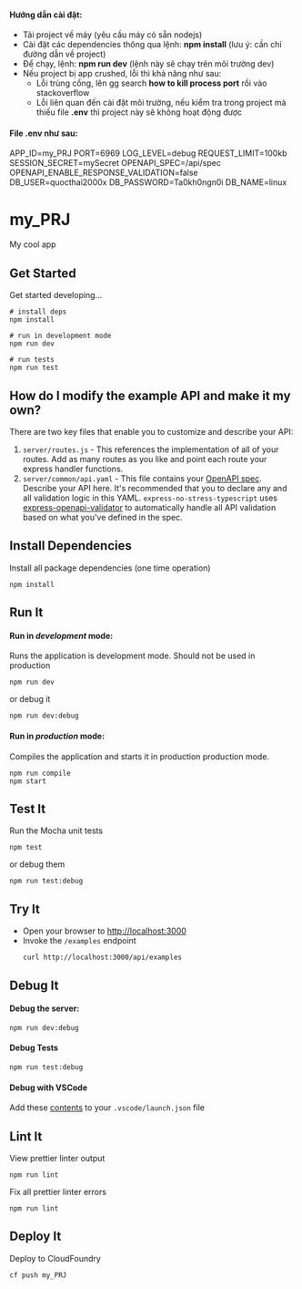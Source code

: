 #### Hướng dẫn cài đặt:
+ Tải project về máy (yêu cầu máy có sẵn nodejs)
+ Cài đặt các dependencies thông qua lệnh: **npm install** (lưu ý: cần chỉ đường dẫn về project)
+ Để chạy, lệnh: **npm run dev** (lệnh này sẽ chạy trên môi trường dev)
+ Nếu project bị app crushed, lỗi thì khả năng như sau:
    - Lỗi trùng cổng, lên gg search **how to kill process port** rồi vào stackoverflow
    - Lỗi liên quan đến cài đặt môi trường, nếu kiểm tra trong project mà thiếu file **.env** thì project này sẽ không hoạt động được


#### File .env như sau:
APP_ID=my_PRJ
PORT=6969
LOG_LEVEL=debug
REQUEST_LIMIT=100kb
SESSION_SECRET=mySecret
OPENAPI_SPEC=/api/spec
OPENAPI_ENABLE_RESPONSE_VALIDATION=false
DB_USER=quocthai2000x
DB_PASSWORD=Ta0kh0ngn0i
DB_NAME=linux



# my_PRJ

My cool app

## Get Started

Get started developing...

```shell
# install deps
npm install

# run in development mode
npm run dev

# run tests
npm run test
```

## How do I modify the example API and make it my own?

There are two key files that enable you to customize and describe your API:
1. `server/routes.js` - This references the implementation of all of your routes. Add as many routes as you like and point each route your express handler functions.
2. `server/common/api.yaml` - This file contains your [OpenAPI spec](https://swagger.io/specification/). Describe your API here. It's recommended that you to declare any and all validation logic in this YAML. `express-no-stress-typescript`  uses [express-openapi-validator](https://github.com/cdimascio/express-openapi-validator) to automatically handle all API validation based on what you've defined in the spec.

## Install Dependencies

Install all package dependencies (one time operation)

```shell
npm install
```

## Run It
#### Run in *development* mode:
Runs the application is development mode. Should not be used in production

```shell
npm run dev
```

or debug it

```shell
npm run dev:debug
```





#### Run in *production* mode:

Compiles the application and starts it in production production mode.

```shell
npm run compile
npm start
```

## Test It

Run the Mocha unit tests

```shell
npm test
```

or debug them

```shell
npm run test:debug
```

## Try It
* Open your browser to [http://localhost:3000](http://localhost:3000)
* Invoke the `/examples` endpoint 
  ```shell
  curl http://localhost:3000/api/examples
  ```


## Debug It

#### Debug the server:

```
npm run dev:debug
```

#### Debug Tests

```
npm run test:debug
```

#### Debug with VSCode

Add these [contents](https://github.com/cdimascio/generator-express-no-stress/blob/next/assets/.vscode/launch.json) to your `.vscode/launch.json` file
## Lint It

View prettier linter output

```
npm run lint
```

Fix all prettier linter errors

```
npm run lint
```

## Deploy It

Deploy to CloudFoundry

```shell
cf push my_PRJ
```


   
